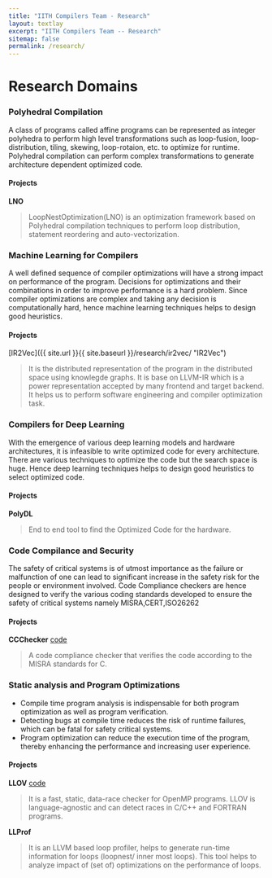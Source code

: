 ```yaml
---
title: "IITH Compilers Team - Research"
layout: textlay
excerpt: "IITH Compilers Team -- Research"
sitemap: false
permalink: /research/
---
```


# Research Domains

### Polyhedral Compilation
A class of programs called affine programs can be represented as integer polyhedra to perform high level transformations such as loop-fusion, loop-distribution, tiling, skewing, loop-rotaion, etc. to optimize for runtime. Polyhedral compilation can perform complex transformations to generate architecture dependent optimized code.

#### Projects

**LNO**

> LoopNestOptimization(LNO) is an optimization framework based on Polyhedral compilation techniques to perform loop distribution, statement reordering and auto-vectorization.

### Machine Learning for Compilers
A well defined sequence of compiler optimizations will have a strong impact on performance of the program. Decisions for optimizations and their combinations in order to improve performance is a hard problem. Since compiler optimizations are complex and taking any decision is computationally hard, hence machine learning techniques helps to design good heuristics.

#### Projects

[IR2Vec]({{ site.url }}{{ site.baseurl }}/research/ir2vec/ "IR2Vec") 
> It is the distributed representation of the program in the distributed space using knowlegde graphs. It is base on LLVM-IR which is a power representation accepted by many frontend and target backend. It helps us to perform software engineering and compiler optimization task.


### Compilers for Deep Learning
With the emergence of various deep learning models and hardware architectures, it is infeasible to write optimized code for every architecture. There are various techniques to optimize the code but the search space is huge. Hence deep learning techniques helps to design good heuristics to select optimized code.

#### Projects

**PolyDL**
> End to end tool to find the Optimized Code for the hardware.


### Code Compilance and Security
The safety of critical systems is of utmost importance as the failure or malfunction of one can lead to significant increase in the safety risk for the people or environment involved. Code Compliance checkers are hence designed to verify the various coding standards developed to ensure the safety of critical systems namely MISRA,CERT,ISO26262 

#### Projects

**CCChecker** [code](https://github.com/sbjoshi/CCChecker "GitHub")
> A code compliance checker that verifies the code according to the MISRA standards for C. 

### Static analysis and Program Optimizations
* Compile time program analysis is indispensable for both program optimization as well as program verification.
* Detecting bugs at compile time reduces the risk of runtime failures, which can be fatal for safety critical systems. 
* Program optimization can reduce the execution time of the program, thereby enhancing the performance and increasing user experience.

#### Projects

 **LLOV** [code](https://github.com/utpalbora/LLOV "LLOV Github")
> It is a fast, static, data-race checker for OpenMP programs. LLOV is language-agnostic and can detect races in C/C++ and FORTRAN programs.

 **LLProf**
> It is an LLVM based loop profiler, helps to generate run-time information for loops (loopnest/ inner most loops). This tool helps to analyze impact of (set of) optimizations on the performance of loops.


<!--
Our broad research is in Programming Languages and Compilers. More specifically, these are the following research areas we are currently working on.

* Domain Specific Programming Languages for Parallelization: Building Domain Specific Languages (DSLs) and compilation strategies for applications from various domains. An example is Big-Data applications and High-Performance Computing. We have funding for this.
* LLVM Optimizations: Various aspects of the open-source LLVM compiler. We are working in collaboration with various industries on this. I also run the IITH-LLVM group. Join the Group (only with IITH email-IDs)
* Coarse/Fine-Grain Compiler Optimization and Parallelization techniques for modern architectures for multi-core/GPUs: Proposal of new parallelization algorithms and improvement of the range of programs that are amenable to parallelization schemes in existing polyhedral compilation tools. As an example, I am interested in the range of programs that could be accepted by the well known polyhedral compilation tools like Pluto and Polly.
* Improvement of Scalability of Tools in Polyhedral Compilation The above mentioned polyhedral compilation tools use expensive tools that limit their scalability. I am interested in improving their scalability using advanced approximations like (U)TVPI sub-polyhedra, similar and more powerful to our POPL-2013 paper.
* Abstract Interpretation and sub-polyhedral approximations: Abstract interpretation is a formal framework to perform static analysis of programs. It was formalized by the classic work of Cousot-Cousot in the 1970s. Since then, there have been advances, with the Astrée static analyzer being one of its largest successes. It uses a variety of sub-polyhedral approximations; for example Antoine Miné's Octagon domain. I am interested in various aspects of scalability vs. precision issues of these approximations, with a particular focus in loop-programs (Affine Control Programs/SCoPs).
* Any aspects of program analysis. 
-->

